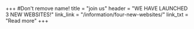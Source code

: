 +++
#Don't remove name!
title = "join us"
header = "WE HAVE LAUNCHED 3 NEW WEBSITES!"
link_link = "/information/four-new-websites/"
link_txt = "Read more"
+++

